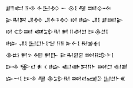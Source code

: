 <div class='block'>
<div class='line'>𒋗𒈫𒅗 𒀀𒈾 𒅆𒌨𒁴 𒀸 𒊮𒋙 𒆷 𒌅𒌒𒁄</div>
<div class='line'>𒉌𒊑𒀉 𒂗𒁵 𒂗𒅆𒂟𒁴 𒊭 𒈗 𒂗𒋙 𒋗𒌅𒉌</div>
<div class='line'>𒊭 𒌌𒌅 𒅘𒁉𒊑 𒂍 𒍝𒀠𒇻 𒄿𒁲𒆪𒋙</div>
<div class='line'>𒈗 𒂗𒋙 𒌨𒆸𒈨𒋙𒈠 𒀀𒀀 𒅕𒅆𒋙 𒊑𒂊𒈬</div>
<div class='line'>𒆠𒆗 𒂍𒆳 𒅇 𒂍𒃲 𒄿𒊑𒇻𒆪 𒇷𒍝𒄠𒈨𒋙</div>
<div class='line'>𒄿𒈾 𒊌𒃰 𒀭 𒌋 𒈗 𒅗𒀝𒁕𒀀𒈨 𒇷𒆸 𒊕𒋢</div>
<div class='line'>𒇽𒍗𒋙 𒄿𒈾 𒆷 𒆠𒁉𒊑 𒇷𒁀𒍢𒊒 𒌨𒆪𒈨𒌍</div>
</div>
